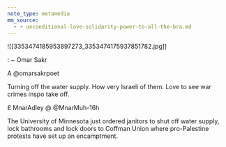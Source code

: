 ```yaml
---
note_type: metamedia
mm_source:
  - - unconditional-love-solidarity-power-to-all-the-bra.md
---
```


![[3353474185953897273_3353474175937851782.jpg]]

: ~ Omar Sakr

A @omarsakrpoet

Turning off the water supply. How very Israeli of
them. Love to see war crimes inspo take off.

£ MnarAdley @ @MnarMuh-16h

The University of Minnesota just ordered janitors
to shut off water supply, lock bathrooms and lock
doors to Coffman Union where pro-Palestine
protests have set up an encamptment.

